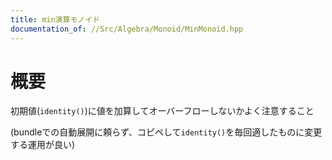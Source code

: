 ```yaml
---
title: min演算モノイド
documentation_of: //Src/Algebra/Monoid/MinMonoid.hpp
---
```


# 概要

初期値(`identity()`)に値を加算してオーバーフローしないかよく注意すること

(bundleでの自動展開に頼らず、コピペして`identity()`を毎回適したものに変更する運用が良い)
